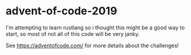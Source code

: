 # advent-of-code-2019
I'm attempting to learn rustlang so i thought this might be a good way to start, so most of not all of this code will be very janky.

See https://adventofcode.com/ for more details about the challenges!
